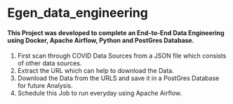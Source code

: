 # Egen_data_engineering


#### This Project was developed to complete an End-to-End Data Engineering using Docker, Apache Airflow, Python and PostGres Database.
1. First scan through COVID Data Sources from a JSON file which consists of other data sources.
2. Extract the URL which can help to download the Data.
3. Download the Data from the URLS and save it in a PostGres Database for future Analysis.
4. Schedule this Job to run everyday using Apache Airflow.
